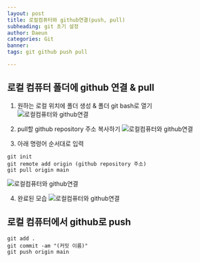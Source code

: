 ```yaml
---
layout: post
title: 로컬컴퓨터와 github연결(push, pull)
subheading: git 초기 설정
author: Daeun
categories: Git
banner:
tags: git github push pull

---
```


## 로컬 컴퓨터 폴더에 github 연결 & pull
1. 원하는 로컬 위치에 폴더 생성 & 폴더 git bash로 열기
![로컬컴퓨터와 github연결](https://user-images.githubusercontent.com/79370538/206041403-f7009ce0-9c1d-49d6-a67d-8b3068ba60f1.png)

2. pull할 github repository 주소 복사하기
![로컬컴퓨터와 github연결](https://user-images.githubusercontent.com/79370538/206042376-78d1690e-ad68-4517-8bd2-56d66eec11f1.png)

3. 아래 명령어 순서대로 입력
```
git init
git remote add origin (github repository 주소)
git pull origin main
```
![로컬컴퓨터와 github연결](https://user-images.githubusercontent.com/79370538/206041590-7d1bf74f-2f08-4ebd-949a-1f674ff3a707.png)

4. 완료된 모습
![로컬컴퓨터와 github연결](https://user-images.githubusercontent.com/79370538/206042477-78cc9101-1b14-4bc3-92a9-3aca1333ad0a.png)

## 로컬 컴퓨터에서 github로 push

```
git add .
git commit -am "(커밋 이름)"
git push origin main
```